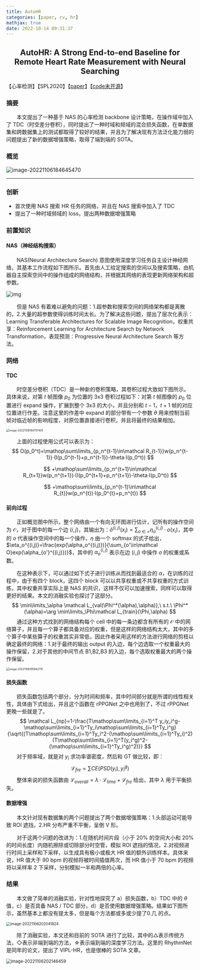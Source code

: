 ```yaml
---
title: AutoHR
categories: [paper, cv, hr]
mathjax: true
date: 2022-10-14 09:31:37
---
```


<h2><center> AutoHR: A Strong End-to-end Baseline for Remote Heart Rate Measurement with Neural Searching </center></h2>

【心率检测】【SPL2020】【[paper](https://ieeexplore.ieee.org/stamp/stamp.jsp?tp=&arnumber=9133501)】【[code未开源]()】

### 摘要

&emsp;&emsp;本文提出了一种基于 NAS 的心率检测 backbone 设计策略，在操作域中加入了 TDC（时空差分卷积），同时提出了一种时域和频域的混合损失函数，在单数据集和跨数据集上的测试都取得了较好的结果，并且为了解决现有方法泛化能力弱的问题提出了新的数据增强策略，取得了端到端的 SOTA。

### 概览

![image-20221106184645470](AutoHR/image-20221106184645470.png)

<!-- more -->

----

### 创新

- 首次使用 NAS 搜索 HR 任务的网络，并且在 NAS 搜索中加入了 TDC
- 提出了一种时域频域的 loss，提出两种数据增强策略

### 前置知识

#### NAS（神经结构搜索）

&emsp;&emsp;NAS(Neural Architecture Search) 意图使用深度学习任务自主设计神经网络，其基本工作流程如下图所示。首先由人工给定搜索的空间以及搜索策略，由机器自主探索空间中的操作组成的网络结构，并根据其网络的表现更新网络架构和超参数。

![img](AutoHR/e082b8ba4993c229c993b7dfa19d4641.png)

&emsp;&emsp;但是 NAS 有着难以避免的问题：1.超参数和搜索空间的网络架构都是离散的，2.大量的超参数使得训练时间太长。为了解决这些问题，提出了层次化表示：Learning Transferable Architectures for Scalable Image Recognition，权重共享：Reinforcement Learning for Architecture Search by Network Transformation，表现预测：Progressive Neural Architecture Search 等方法。

### 网络

#### TDC

&emsp;&emsp;时空差分卷积（TDC）是一种新的卷积策略，其卷积过程大致如下图所示。具体来说，对第 $t$ 帧图像 $p_0$ 为位置的 3x3 卷积过程如下：对第 $t$ 帧图像的 $p_0$ 位置进行 expand 操作，扩展到整个 3x3 的大小，并且分别和 $t-1$，$t+1$ 帧的对应位置进行作差。注意这里的作差中 expand 的部分带有一个参数 $\theta$ 用来控制当前帧对临近帧的影响程度，对原位置直接进行卷积，并且将最终的结果相加。

<img src="AutoHR/image-20221106184757405.png" alt="image-20221106184757405" style="zoom:50%;" />

&emsp;&emsp;上面的过程使用公式可以表示为：
$$
O(p_0^t)=\mathop\sum\limits_{p_n^{t-1}\in\mathcal R_{t-1}}w(p_n^{t-1})·(I(p_0^{t-1}+p_n^{t-1})-\theta·I(p_0^t))
$$

$$
+\mathop\sum\limits_{p_n^{t+1}\in\mathcal R_{t+1}}w(p_n^{t+1})·(I(p_0^{t+1}+p_n^{t+1})-\theta·I(p_0^t))
$$

$$
+\mathop\sum\limits_{p_n^{t-1}\in\mathcal R_{t}}w(p_n^{t})·I(p_0^{t}+p_n^{t})
$$

#### 前向过程

&emsp;&emsp;正如概览图中所示，整个网络由一个有向无环图进行估计，记所有的操作空间为 $\mathcal O$，对于图中的每一个边 $(i,j)$，其输出为：$\tilde o^{(i,j)}(x_i)=\sum_{o\in\mathcal O}\eta_o^{(i,j)}·o(x_i)$，其中的 $o$  代表操作空间中的每一个操作，$\eta$ 由一个 softmax 的式子给出，$\eta_o^{(i,j)}=\frac{exp(\alpha_o^{(i,j)})}{\sum_{o'\in\mathcal O}exp(\alpha_{o'}^{(i,j)})}$，其中的 $\alpha_o^{(i,j)}$ 表示在边 $(i,j)$ 中操作 $o$ 的权重或系数。

&emsp;&emsp;在这种表示下，可以通过如下式子进行训练从而找到最适合的 $\alpha$，在训练的过程中，由于有四个 block，这四个 block 可以以共享权重或不共享权重的方式训练，其中权重共享实际上是 NAS 的共识，这样不仅可以加速搜索，同样可以取得更好的结果。本文的消融实验也探讨了这部分。
$$
\min\limits_\alpha \mathcal L_{val(\Phi^*(\alpha),\alpha)},\ s.t.\ \Phi^*(\alpha)=\arg \min\limits_\Phi\mathcal L_{train}(\Phi,\alpha)
$$
&emsp;&emsp;通过这种方式找到的网络结构每个 cell 中的每一条边都含有所有的 $\mathcal O$ 中的网络算子，并且每一个算子都具备对应的权重，但是这样的网络结构太大，其中的多个算子中某些算子的权重其实非常低，因此作者采用这样的方法进行网络的剪枝以确定最终的网络：1.对于最终的输出 output 的入边，每个边选取一个权重最大的操作保留，2.对于其他的中间节点 B1,B2,B3 的入边，每个选取权重最大的两个操作保留。

<img src="AutoHR/image-20221106195942710.png" alt="image-20221106195942710" style="zoom:50%;" />

#### 损失函数

&emsp;&emsp;损失函数包括两个部分，分为时间和频率，其中时间部分就是所谓的线性相关性，具体由下式给出，并且这个函数在 rPPGNet 之中也用到了，不过 rPPGNet 更晚一些就是了。
$$
\mathcal L_{np}=1-\frac{T\mathop\sum\limits_{i=1}^T y_iy_i^g-\mathop\sum\limits_{i=1}^Ty_i\mathop\sum\limits_{i=1}^Ty_i^g}{\sqrt{(T\mathop\sum\limits_{i=1}^Ty_i^2-(\mathop\sum\limits_{i=1}^Ty_i)^2)(T\mathop\sum\limits_{i=1}^T(y_i^g)^2-(\mathop\sum\limits_{i=1}^Ty_i^g)^2)}}
$$
&emsp;&emsp;对于频率域，就是对 $y_i$ 求功率谱密度，然后和 GT 做比较，即：
$$
\mathcal L_{fre}=\sum CE(PSD(y_i),y_i^g)
$$
&emsp;&emsp;整体来说的损失函数由 $\mathcal L_{overall}=\lambda·\mathcal L_{time}+\mathcal L_{fre}$ 给出，其中 $\lambda$ 用于平衡损失。

#### 数据增强

&emsp;&emsp;本文针对现有数据集的两个问题提出了两个数据增强策略：1.头部运动可能导致 ROI 遮挡，2.HR 分布严重不平衡，呈倒 V 形。

&emsp;&emsp;对于这两个问题的改进为：1.在随机时间片段（小于 20% 的空间大小和 20% 的时间长度）内随机擦除或切除部分时空管，模拟 ROI 遮挡的情况，2.对视频进行时间上采样和下采样，以生成具有极小或极大 HR 值的额外训练样本。具体来说，HR 值大于 90 bpm 的视频将被时间插值两次，而 HR 值小于 70 bpm 的视频将以采样率 2 下采样，分别模拟一半和两倍的心率。

### 结果

&emsp;&emsp;本文做了简单的消融实验，针对性地探究了 a）损失函数，b）TDC 中的 $\theta$ 值，c）是否具备 NAS / TDC 部分，d）是否使用数据增强策略。结果如下图所示，虽然基本上都没有提太多，但是每个方法都或多或少提了0.几 的点。

<img src="AutoHR/image-20221106202041824.png" alt="image-20221106202041824" style="zoom:70%;" />

&emsp;&emsp;除了消融实验，本文还和目前的 SOTA 进行了比较，其中的△表示传统方法，◇表示非端到端的方法，☆表示端到端的深度学习方法。这里的 RhythmNet 是同年的论文，提出了 VIPL-HR，也是很棒的 SOTA 文章。

<img src="AutoHR/image-20221106202146459.png" alt="image-20221106202146459" style="zoom:80%;" />